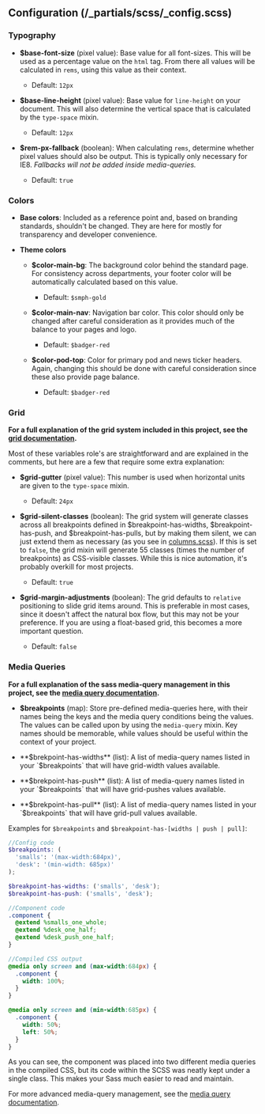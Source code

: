 ## Configuration (/\_partials/scss/\_config.scss)

### Typography

* **$base-font-size** (pixel value):  Base value for all font-sizes. This will be used as a percentage value on the `html` tag. From there all values will be calculated in `rems`, using this value as their context.
  * Default: `12px`

* **$base-line-height** (pixel value): Base value for `line-height` on your document. This will also determine the vertical space that is calculated by the `type-space` mixin.
  * Default: `12px`

* **$rem-px-fallback** (boolean): When calculating `rems`, determine whether pixel values should also be output. This is typically only necessary for IE8. _Fallbacks will not be added inside media-queries._
  * Default: `true`


### Colors

* **Base colors**: Included as a reference point and, based on branding standards, shouldn't be changed. They are here for mostly for transparency and developer convenience.

* **Theme colors**

  * **$color-main-bg**: The background color behind the standard page. For consistency across departments, your footer color will be automatically calculated based on this value.
    * Default: `$smph-gold`

  * **$color-main-nav**: Navigation bar color. This color should only be changed after careful consideration as it provides much of the balance to your pages and logo.
    * Default: `$badger-red`

  * **$color-pod-top**: Color for primary pod and news ticker headers. Again, changing this should be done with careful consideration since these also provide page balance.
    * Default: `$badger-red`


### Grid

**For a full explanation of the grid system included in this project, see the [grid documentation](grid.md).**

Most of these variables role's are straightforward and are explained in the comments, but here are a few that require some extra explanation:

* **$grid-gutter** (pixel value): This number is used when horizontal units are given to the `type-space` mixin.
  * Default: `24px`

* **$grid-silent-classes** (boolean): The grid system will generate classes across all breakpoints defined in $breakpoint-has-widths, $breakpoint-has-push, and $breakpoint-has-pulls, but by making them silent, we can just extend them as necessary (as you see in [columns.scss](../../_partials/scss/components/_columns.scss)). If this is set to `false`, the grid mixin will generate 55 classes (times the number of breakpoints) as CSS-visible classes. While this is nice automation, it's probably overkill for most projects.
  * Default: `true`

* **$grid-margin-adjustments** (boolean): The grid defaults to `relative` positioning to slide grid items around. This is preferable in most cases, since it doesn't affect the natural box flow, but this may not be your preference. If you are using a float-based grid, this becomes a more important question.
  * Default: `false`

### Media Queries

**For a full explanation of the sass media-query management in this project, see the [media query documentation](media-queries.md).**

* **$breakpoints** (map): Store pre-defined media-queries here, with their names being the keys and the media query conditions being the values. The values can be called upon by using the `media-query` mixin. Key names should be memorable, while values should be useful within the context of your project.

* **$brekpoint-has-widths** (list): A list of media-query names listed in your `$breakpoints` that will have grid-width values available.

* **$brekpoint-has-push** (list): A list of media-query names listed in your `$breakpoints` that will have grid-pushes values available.

* **$brekpoint-has-pull** (list): A list of media-query names listed in your `$breakpoints` that will have grid-pull values available.

Examples for `$breakpoints` and `$breakpoint-has-[widths | push | pull]`:

```scss
//Config code
$breakpoints: (
  'smalls': '(max-width:684px)',
  'desk': '(min-width: 685px)'
);

$breakpoint-has-widths: ('smalls', 'desk');
$breakpoint-has-push: ('smalls', 'desk');

//Component code
.component {
  @extend %smalls_one_whole;
  @extend %desk_one_half;
  @extend %desk_push_one_half;
}

//Compiled CSS output
@media only screen and (max-width:684px) {
  .component {
    width: 100%;
  }
}

@media only screen and (min-width:685px) {
  .component {
    width: 50%;
    left: 50%;
  }
}
```

As you can see, the component was placed into two different media queries in the compiled CSS, but its code within the SCSS was neatly kept under a single class. This makes your Sass much easier to read and maintain.

For more advanced media-query management, see the [media query documentation](media-queries.md).
